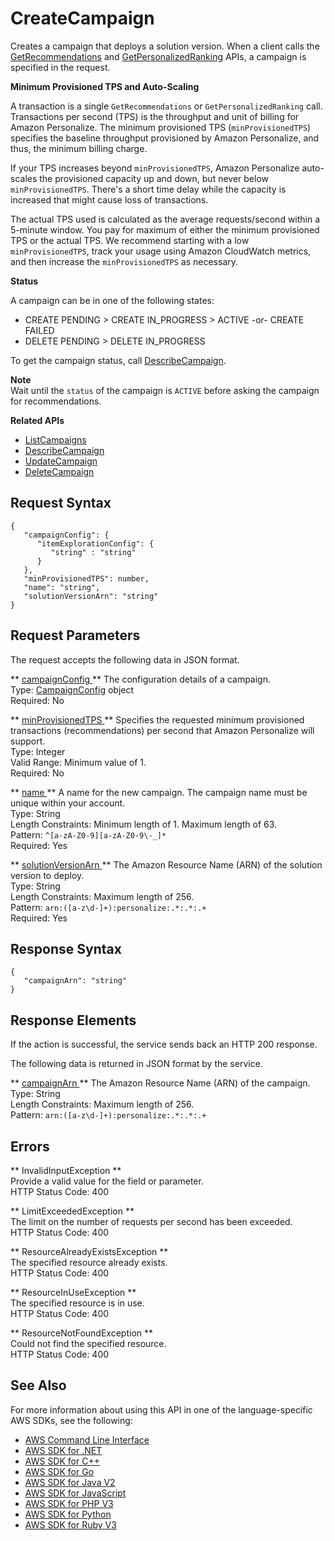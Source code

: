 # CreateCampaign<a name="API_CreateCampaign"></a>

Creates a campaign that deploys a solution version\. When a client calls the [GetRecommendations](https://docs.aws.amazon.com/personalize/latest/dg/API_RS_GetRecommendations.html) and [GetPersonalizedRanking](https://docs.aws.amazon.com/personalize/latest/dg/API_RS_GetPersonalizedRanking.html) APIs, a campaign is specified in the request\.

 **Minimum Provisioned TPS and Auto\-Scaling** 

A transaction is a single `GetRecommendations` or `GetPersonalizedRanking` call\. Transactions per second \(TPS\) is the throughput and unit of billing for Amazon Personalize\. The minimum provisioned TPS \(`minProvisionedTPS`\) specifies the baseline throughput provisioned by Amazon Personalize, and thus, the minimum billing charge\. 

 If your TPS increases beyond `minProvisionedTPS`, Amazon Personalize auto\-scales the provisioned capacity up and down, but never below `minProvisionedTPS`\. There's a short time delay while the capacity is increased that might cause loss of transactions\.

The actual TPS used is calculated as the average requests/second within a 5\-minute window\. You pay for maximum of either the minimum provisioned TPS or the actual TPS\. We recommend starting with a low `minProvisionedTPS`, track your usage using Amazon CloudWatch metrics, and then increase the `minProvisionedTPS` as necessary\.

 **Status** 

A campaign can be in one of the following states:
+ CREATE PENDING > CREATE IN\_PROGRESS > ACTIVE \-or\- CREATE FAILED
+ DELETE PENDING > DELETE IN\_PROGRESS

To get the campaign status, call [DescribeCampaign](API_DescribeCampaign.md)\.

**Note**  
Wait until the `status` of the campaign is `ACTIVE` before asking the campaign for recommendations\.

**Related APIs**
+  [ListCampaigns](API_ListCampaigns.md) 
+  [DescribeCampaign](API_DescribeCampaign.md) 
+  [UpdateCampaign](API_UpdateCampaign.md) 
+  [DeleteCampaign](API_DeleteCampaign.md) 

## Request Syntax<a name="API_CreateCampaign_RequestSyntax"></a>

```
{
   "campaignConfig": { 
      "itemExplorationConfig": { 
         "string" : "string" 
      }
   },
   "minProvisionedTPS": number,
   "name": "string",
   "solutionVersionArn": "string"
}
```

## Request Parameters<a name="API_CreateCampaign_RequestParameters"></a>

The request accepts the following data in JSON format\.

 ** [ campaignConfig ](#API_CreateCampaign_RequestSyntax) **   <a name="personalize-CreateCampaign-request-campaignConfig"></a>
The configuration details of a campaign\.  
Type: [CampaignConfig](API_CampaignConfig.md) object  
Required: No

 ** [ minProvisionedTPS ](#API_CreateCampaign_RequestSyntax) **   <a name="personalize-CreateCampaign-request-minProvisionedTPS"></a>
Specifies the requested minimum provisioned transactions \(recommendations\) per second that Amazon Personalize will support\.  
Type: Integer  
Valid Range: Minimum value of 1\.  
Required: No

 ** [ name ](#API_CreateCampaign_RequestSyntax) **   <a name="personalize-CreateCampaign-request-name"></a>
A name for the new campaign\. The campaign name must be unique within your account\.  
Type: String  
Length Constraints: Minimum length of 1\. Maximum length of 63\.  
Pattern: `^[a-zA-Z0-9][a-zA-Z0-9\-_]*`   
Required: Yes

 ** [ solutionVersionArn ](#API_CreateCampaign_RequestSyntax) **   <a name="personalize-CreateCampaign-request-solutionVersionArn"></a>
The Amazon Resource Name \(ARN\) of the solution version to deploy\.  
Type: String  
Length Constraints: Maximum length of 256\.  
Pattern: `arn:([a-z\d-]+):personalize:.*:.*:.+`   
Required: Yes

## Response Syntax<a name="API_CreateCampaign_ResponseSyntax"></a>

```
{
   "campaignArn": "string"
}
```

## Response Elements<a name="API_CreateCampaign_ResponseElements"></a>

If the action is successful, the service sends back an HTTP 200 response\.

The following data is returned in JSON format by the service\.

 ** [ campaignArn ](#API_CreateCampaign_ResponseSyntax) **   <a name="personalize-CreateCampaign-response-campaignArn"></a>
The Amazon Resource Name \(ARN\) of the campaign\.  
Type: String  
Length Constraints: Maximum length of 256\.  
Pattern: `arn:([a-z\d-]+):personalize:.*:.*:.+` 

## Errors<a name="API_CreateCampaign_Errors"></a>

 ** InvalidInputException **   
Provide a valid value for the field or parameter\.  
HTTP Status Code: 400

 ** LimitExceededException **   
The limit on the number of requests per second has been exceeded\.  
HTTP Status Code: 400

 ** ResourceAlreadyExistsException **   
The specified resource already exists\.  
HTTP Status Code: 400

 ** ResourceInUseException **   
The specified resource is in use\.  
HTTP Status Code: 400

 ** ResourceNotFoundException **   
Could not find the specified resource\.  
HTTP Status Code: 400

## See Also<a name="API_CreateCampaign_SeeAlso"></a>

For more information about using this API in one of the language\-specific AWS SDKs, see the following:
+  [ AWS Command Line Interface](https://docs.aws.amazon.com/goto/aws-cli/personalize-2018-05-22/CreateCampaign) 
+  [ AWS SDK for \.NET](https://docs.aws.amazon.com/goto/DotNetSDKV3/personalize-2018-05-22/CreateCampaign) 
+  [ AWS SDK for C\+\+](https://docs.aws.amazon.com/goto/SdkForCpp/personalize-2018-05-22/CreateCampaign) 
+  [ AWS SDK for Go](https://docs.aws.amazon.com/goto/SdkForGoV1/personalize-2018-05-22/CreateCampaign) 
+  [ AWS SDK for Java V2](https://docs.aws.amazon.com/goto/SdkForJavaV2/personalize-2018-05-22/CreateCampaign) 
+  [ AWS SDK for JavaScript](https://docs.aws.amazon.com/goto/AWSJavaScriptSDK/personalize-2018-05-22/CreateCampaign) 
+  [ AWS SDK for PHP V3](https://docs.aws.amazon.com/goto/SdkForPHPV3/personalize-2018-05-22/CreateCampaign) 
+  [ AWS SDK for Python](https://docs.aws.amazon.com/goto/boto3/personalize-2018-05-22/CreateCampaign) 
+  [ AWS SDK for Ruby V3](https://docs.aws.amazon.com/goto/SdkForRubyV3/personalize-2018-05-22/CreateCampaign) 